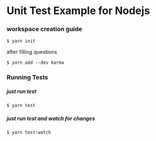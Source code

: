 # Unit Test Example for Nodejs

### workspace creation guide
```
$ yarn init
```

after filling questions

```
$ yarn add --dev karma
```

### Running Tests 

##### just run test
```
$ yarn test
```

##### just run test and watch for changes
```
$ yarn test:watch
```

